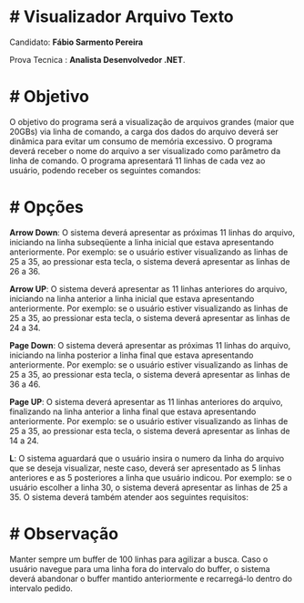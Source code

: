 # # Visualizador Arquivo Texto

Candidato: **Fábio Sarmento Pereira**

Prova Tecnica : **Analista Desenvolvedor .NET**. 


# # Objetivo

O objetivo do programa será a visualização de arquivos grandes (maior que 20GBs) via linha de comando, 
a carga dos dados do arquivo deverá ser dinâmica para evitar um consumo de memória excessivo. O programa deverá receber o nome do arquivo a ser visualizado como parâmetro da linha de comando.
O programa apresentará 11 linhas de cada vez ao usuário, podendo receber os seguintes comandos:


# # Opções

**Arrow Down**: O sistema deverá apresentar as próximas 11 linhas do arquivo, iniciando na linha subseqüente a linha inicial que estava apresentando anteriormente. 
                Por exemplo: se o usuário estiver visualizando as linhas de 25 a 35, ao pressionar esta tecla, o sistema deverá apresentar as linhas de 26 a 36.

**Arrow UP**: O sistema deverá apresentar as 11 linhas anteriores do arquivo, iniciando na linha anterior a linha inicial que estava apresentando anteriormente. 
              Por exemplo: se o usuário estiver visualizando as linhas de 25 a 35, ao pressionar esta tecla, o sistema deverá apresentar as linhas de 24 a 34.

**Page Down**: O sistema deverá apresentar as próximas 11 linhas do arquivo, iniciando na linha posterior a linha final que estava apresentando anteriormente. 
               Por exemplo: se o usuário estiver visualizando as linhas de 25 a 35, ao pressionar esta tecla, o sistema deverá apresentar as linhas de 36 a 46.

**Page UP**: O sistema deverá apresentar as 11 linhas anteriores do arquivo, finalizando na linha anterior a linha final que estava apresentando anteriormente. 
             Por exemplo: se o usuário estiver visualizando as linhas de 25 a 35, ao pressionar esta tecla, o sistema deverá apresentar as linhas de 14 a 24.

**L**: O sistema aguardará que o usuário insira o numero da linha do arquivo que se deseja visualizar, neste caso, deverá ser apresentado as 5 linhas anteriores e as 5 posteriores a linha que usuário indicou. 
       Por exemplo: se o usuário escolher a linha 30, o sistema deverá apresentar as linhas de 25 a 35.
	   O sistema deverá também atender aos seguintes requisitos:


# # Observação

  Manter sempre um buffer de 100 linhas para agilizar a busca. Caso o usuário navegue para uma linha fora do intervalo do buffer, 
  o sistema deverá abandonar o buffer mantido anteriormente e recarregá-lo dentro do intervalo pedido.







   

